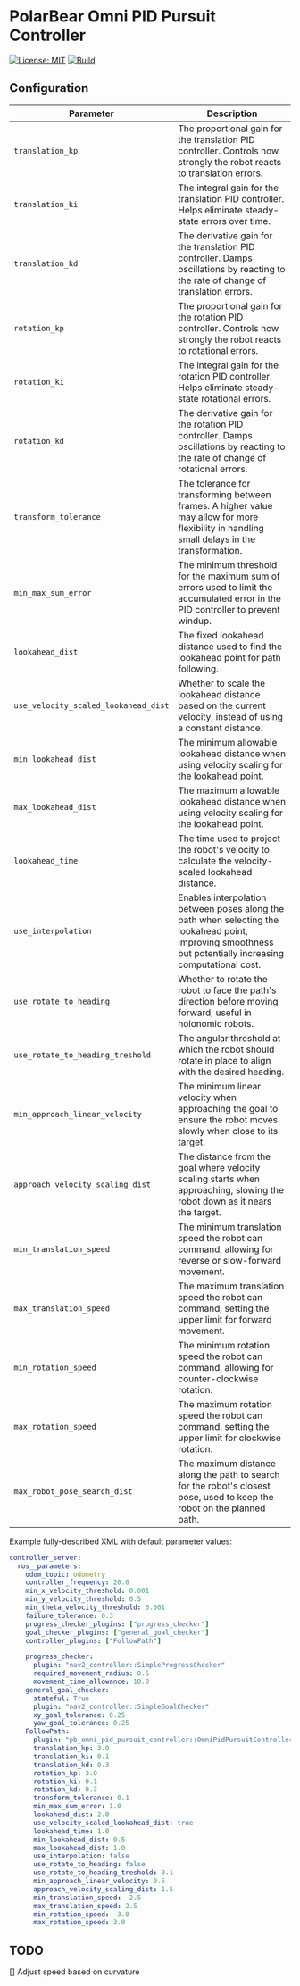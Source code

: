 # PolarBear Omni PID Pursuit Controller

[![License: MIT](https://img.shields.io/badge/License-MIT-blue.svg)](https://opensource.org/licenses/MIT)
[![Build](https://github.com/LihanChen2004/pb_omni_pid_pursuit_controller/actions/workflows/ci.yml/badge.svg)](https://github.com/LihanChen2004/pb_omni_pid_pursuit_controller/actions/workflows/ci.yml)

## Configuration

| Parameter | Description |
|-----|----|
| `translation_kp` | The proportional gain for the translation PID controller. Controls how strongly the robot reacts to translation errors. |
| `translation_ki` | The integral gain for the translation PID controller. Helps eliminate steady-state errors over time. |
| `translation_kd` | The derivative gain for the translation PID controller. Damps oscillations by reacting to the rate of change of translation errors. |
| `rotation_kp` | The proportional gain for the rotation PID controller. Controls how strongly the robot reacts to rotational errors. |
| `rotation_ki` | The integral gain for the rotation PID controller. Helps eliminate steady-state rotational errors. |
| `rotation_kd` | The derivative gain for the rotation PID controller. Damps oscillations by reacting to the rate of change of rotational errors. |
| `transform_tolerance` | The tolerance for transforming between frames. A higher value may allow for more flexibility in handling small delays in the transformation. |
| `min_max_sum_error` | The minimum threshold for the maximum sum of errors used to limit the accumulated error in the PID controller to prevent windup. |
| `lookahead_dist` | The fixed lookahead distance used to find the lookahead point for path following. |
| `use_velocity_scaled_lookahead_dist` | Whether to scale the lookahead distance based on the current velocity, instead of using a constant distance. |
| `min_lookahead_dist` | The minimum allowable lookahead distance when using velocity scaling for the lookahead point. |
| `max_lookahead_dist` | The maximum allowable lookahead distance when using velocity scaling for the lookahead point. |
| `lookahead_time` | The time used to project the robot's velocity to calculate the velocity-scaled lookahead distance. |
| `use_interpolation` | Enables interpolation between poses along the path when selecting the lookahead point, improving smoothness but potentially increasing computational cost. |
| `use_rotate_to_heading` | Whether to rotate the robot to face the path's direction before moving forward, useful in holonomic robots. |
| `use_rotate_to_heading_treshold` | The angular threshold at which the robot should rotate in place to align with the desired heading. |
| `min_approach_linear_velocity` | The minimum linear velocity when approaching the goal to ensure the robot moves slowly when close to its target. |
| `approach_velocity_scaling_dist` | The distance from the goal where velocity scaling starts when approaching, slowing the robot down as it nears the target. |
| `min_translation_speed` | The minimum translation speed the robot can command, allowing for reverse or slow-forward movement. |
| `max_translation_speed` | The maximum translation speed the robot can command, setting the upper limit for forward movement. |
| `min_rotation_speed` | The minimum rotation speed the robot can command, allowing for counter-clockwise rotation. |
| `max_rotation_speed` | The maximum rotation speed the robot can command, setting the upper limit for clockwise rotation. |
| `max_robot_pose_search_dist` | The maximum distance along the path to search for the robot's closest pose, used to keep the robot on the planned path. |

Example fully-described XML with default parameter values:

```yaml
controller_server:
  ros__parameters:
    odom_topic: odometry
    controller_frequency: 20.0
    min_x_velocity_threshold: 0.001
    min_y_velocity_threshold: 0.5
    min_theta_velocity_threshold: 0.001
    failure_tolerance: 0.3
    progress_checker_plugins: ["progress_checker"]
    goal_checker_plugins: ["general_goal_checker"]
    controller_plugins: ["FollowPath"]

    progress_checker:
      plugin: "nav2_controller::SimpleProgressChecker"
      required_movement_radius: 0.5
      movement_time_allowance: 10.0
    general_goal_checker:
      stateful: True
      plugin: "nav2_controller::SimpleGoalChecker"
      xy_goal_tolerance: 0.25
      yaw_goal_tolerance: 0.25
    FollowPath:
      plugin: "pb_omni_pid_pursuit_controller::OmniPidPursuitController"
      translation_kp: 3.0
      translation_ki: 0.1
      translation_kd: 0.3
      rotation_kp: 3.0
      rotation_ki: 0.1
      rotation_kd: 0.3
      transform_tolerance: 0.1
      min_max_sum_error: 1.0
      lookahead_dist: 2.0
      use_velocity_scaled_lookahead_dist: true
      lookahead_time: 1.0
      min_lookahead_dist: 0.5
      max_lookahead_dist: 1.0
      use_interpolation: false
      use_rotate_to_heading: false
      use_rotate_to_heading_treshold: 0.1
      min_approach_linear_velocity: 0.5
      approach_velocity_scaling_dist: 1.5
      min_translation_speed: -2.5
      max_translation_speed: 2.5
      min_rotation_speed: -3.0
      max_rotation_speed: 3.0
```

## TODO

[] Adjust speed based on curvature

